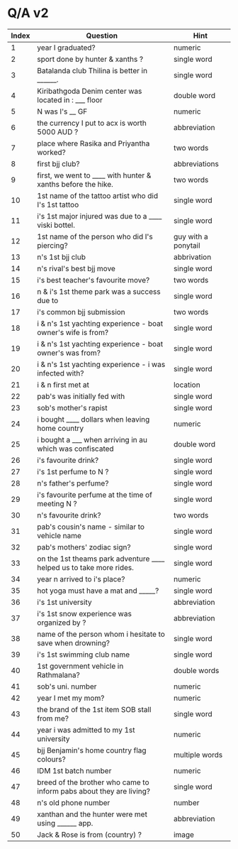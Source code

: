 # Q/A v2


| Index        | Question   | Hint       |
| ------------- | ------------- |-------------  |
| 1  | year I graduated? |  numeric | 
| 2  | sport done by hunter & xanths ? | single word  | 
| 3  | Batalanda club Thilina is better in ______. | single word  | 
| 4  | Kiribathgoda Denim center was located in : ___ floor | double word | 
| 5  | N was I's __ GF |  numeric | 
| 6  | the currency I put to acx is worth 5000 AUD ? | abbreviation | 
| 7  | place where Rasika and Priyantha worked? | two words  | 
| 8  | first bjj club? | abbreviations  |  
| 9  | first, we went to ____ with hunter & xanths before the hike. | two words  | 
| 10 | 1st name of the tattoo artist who did I's 1st tattoo | single word  | 
| 11 | i's 1st major injured was due to a ____ viski bottel. | single word  | 
| 12 | 1st name of the person who did I's piercing?  | guy with a ponytail  | 
| 13 | n's 1st bjj club  | abbrivation  | 
| 14 | n's rival's best bjj move  | single word  | 
| 15 | i's best teacher's favourite move?  | two words  | 
| 16 | n & i's 1st theme park was a success due to  | single word  | 
| 17 | i's common bjj submission  | two words  | 
| 18 | i & n's 1st yachting experience - boat owner's wife is from?  | single word  | 
| 19 | i & n's 1st yachting experience - boat owner's was from?  | single word  | 
| 20 | i & n's 1st yachting experience - i was infected with?  | single word  | 
| 21 | i & n first met at  | location  | 
| 22 | pab's was initially fed with  | single word  | 
| 23 | sob's mother's rapist  | single word  | 
| 24 | i bought ____ dollars when leaving home country | numeric  | 
| 25 | i bought a ___ when arriving in au which was confiscated  | double word  | 
| 26 | i's favourite drink?  | single word  | 
| 27 | i's 1st perfume to N ?  | single word  | 
| 28 | n's father's perfume?  | single word  | 
| 29 | i's favourite perfume at the time of meeting N ?  | single word  | 
| 30 | n's favourite drink?  | two words  | 
| 31 | pab's cousin's name - similar to vehicle name  | single word  | 
| 32 | pab's mothers' zodiac sign?   | single word  | 
| 33 | on the 1st theams park adventure ____ helped us to take more rides.  | single word  | 
| 34 | year n arrived to i's place?   | numeric  | 
| 35 | hot yoga must have a mat and _____?  | single word  | 
| 36 | i's 1st university  | abbreviation  | 
| 37 | i's 1st snow experience was organized by ?  | abbreviation  | 
| 38 | name of the person whom i hesitate to save when drowning?  | single word  | 
| 39 | i's 1st swimming club name  | single word  | 
| 40 | 1st government vehicle in Rathmalana?  | double words  | 
| 41 | sob's uni. number  | numeric  | 
| 42 | year I met my mom?   | numeric  | 
| 43 | the brand of the 1st item SOB stall from me?  | single word  | 
| 44 |  year i was admitted to my 1st university  | numeric  | 
| 45 |  bjj Benjamin's home country flag colours?  | multiple words  | 
| 46 |  IDM 1st batch number   | numeric  | 
| 47 |  breed of the brother who came to inform pabs about they are living?   | single word  | 
| 48 |  n's old phone number   | number  | 
| 49 | xanthan and the hunter were met using ______ app. | abbreviation |
| 50 | Jack & Rose is from (country) ? | image |
